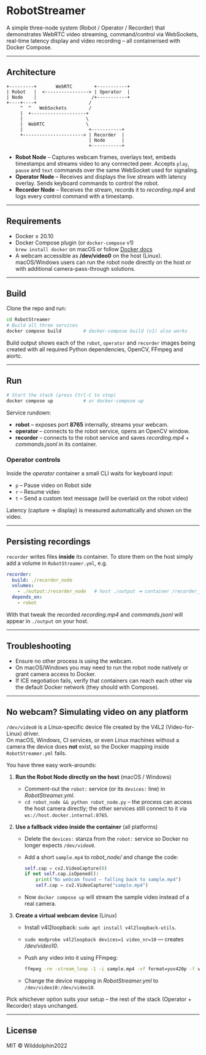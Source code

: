 # RobotStreamer

A simple three-node system (Robot / Operator / Recorder) that demonstrates WebRTC video streaming, command/control via WebSockets, real-time latency display and video recording – all containerised with Docker Compose.

---

## Architecture

```
+---------+       WebRTC        +-----------+
| Robot   |  <----------------> | Operator  |
| Node    |                    /+-----------+
+----+----+                   /
     ^  ^   WebSockets        /
     |  +--------------------+
     |                       \
     |  WebRTC               \
     |                        +-----------+
     +----------------------> | Recorder  |
                              | Node      |
                              +-----------+
```

* **Robot Node** – Captures webcam frames, overlays text, embeds timestamps and streams video to any connected peer. Accepts `play`, `pause` and `text` commands over the same WebSocket used for signaling.
* **Operator Node** – Receives and displays the live stream with latency overlay. Sends keyboard commands to control the robot.
* **Recorder Node** – Receives the stream, records it to *recording.mp4* and logs every control command with a timestamp.

---

## Requirements

* Docker ≥ 20.10
* Docker Compose plugin (or `docker-compose` v1)  
  `brew install docker` on macOS or follow [Docker docs](https://docs.docker.com/)
* A webcam accessible as **/dev/video0** on the host (Linux).  
  macOS/Windows users can run the robot node directly on the host or with additional camera-pass-through solutions.

---

## Build

Clone the repo and run:

```bash
cd RobotStreamer
# Build all three services
docker compose build        # docker-compose build (v1) also works
```

Build output shows each of the `robot`, `operator` and `recorder` images being created with all required Python dependencies, OpenCV, FFmpeg and aiortc.

---

## Run

```bash
# Start the stack (press Ctrl-C to stop)
docker compose up           # or docker-compose up
```

Service rundown:

* **robot** – exposes port **8765** internally, streams your webcam.
* **operator** – connects to the robot service, opens an OpenCV window.
* **recorder** – connects to the robot service and saves *recording.mp4* + *commands.jsonl* in its container.

### Operator controls

Inside the *operator* container a small CLI waits for keyboard input:

* `p` – Pause video on Robot side
* `r` – Resume video
* `t` – Send a custom text message (will be overlaid on the robot video)

Latency (capture → display) is measured automatically and shown on the video.

---

## Persisting recordings

`recorder` writes files **inside** its container. To store them on the host simply add a volume in `RobotStreamer.yml`, e.g.

```yaml
recorder:
  build: ./recorder_node
  volumes:
    - ./output:/recorder_node   # host ./output ➔ container /recorder_node
  depends_on:
    - robot
```

With that tweak the recorded *recording.mp4* and *commands.jsonl* will appear in `./output` on your host.

---

## Troubleshooting

* Ensure no other process is using the webcam.
* On macOS/Windows you may need to run the robot node natively or grant camera access to Docker.
* If ICE negotiation fails, verify that containers can reach each other via the default Docker network (they should with Compose).

---

## No webcam? Simulating video on any platform

`/dev/video0` is a Linux‐specific device file created by the V4L2 (Video-for-Linux) driver.  
On macOS, Windows, CI services, or even Linux machines without a camera the device does **not** exist, so the Docker mapping inside `RobotStreamer.yml` fails.

You have three easy work-arounds:

1. **Run the Robot Node directly on the host** (macOS / Windows)
   * Comment-out the `robot:` service (or its `devices:` line) in *RobotStreamer.yml*.
   * `cd robot_node && python robot_node.py` – the process can access the host camera directly; the other services still connect to it via `ws://host.docker.internal:8765`.

2. **Use a fallback video inside the container** (all platforms)
   * Delete the `devices:` stanza from the `robot:` service so Docker no longer expects `/dev/video0`.
   * Add a short `sample.mp4` to *robot_node/* and change the code:

     ```python
     self.cap = cv2.VideoCapture(0)
     if not self.cap.isOpened():
         print("No webcam found — falling back to sample.mp4")
         self.cap = cv2.VideoCapture("sample.mp4")
     ```

   * Now `docker compose up` will stream the sample video instead of a real camera.

3. **Create a virtual webcam device** (Linux)
   * Install v4l2loopback: `sudo apt install v4l2loopback-utils`.
   * `sudo modprobe v4l2loopback devices=1 video_nr=10` — creates */dev/video10*.
   * Push any video into it using FFmpeg:

     ```bash
     ffmpeg -re -stream_loop -1 -i sample.mp4 -vf format=yuv420p -f v4l2 /dev/video10
     ```

   * Change the device mapping in *RobotStreamer.yml* to `/dev/video10:/dev/video10`.

Pick whichever option suits your setup – the rest of the stack (Operator + Recorder) stays unchanged.

---

## License

MIT © Wilddolphin2022
